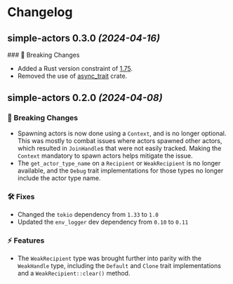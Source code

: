 # Changelog

## simple-actors **0.3.0** _(2024-04-16)_

### 🚨 Breaking Changes

- Added a Rust version constraint of
  [1.75](https://blog.rust-lang.org/2023/12/28/Rust-1.75.0.html).
- Removed the use of [async_trait](https://docs.rs/async-trait/latest/async_trait/) crate.

## simple-actors **0.2.0** _(2024-04-08)_

### 🚨 Breaking Changes

- Spawning actors is now done using a `Context`, and is no longer optional. This was mostly to
  combat issues where actors spawned other actors, which resulted in `JoinHandle`s that were not
  easily tracked. Making the `Context` mandatory to spawn actors helps mitigate the issue.
- The `get_actor_type_name` on a `Recipient` or `WeakRecipient` is no longer available, and the
  `Debug` trait implementations for those types no longer include the actor type name.

### 🛠 Fixes

- Changed the `tokio` dependency from `1.33` to `1.0`
- Updated the `env_logger` dev dependency from `0.10` to `0.11`

### ⚡️ Features

- The `WeakRecipient` type was brought further into parity with the `WeakHandle` type, including the
  `Default` and `Clone` trait implementations and a `WeakRecipient::clear()` method.
